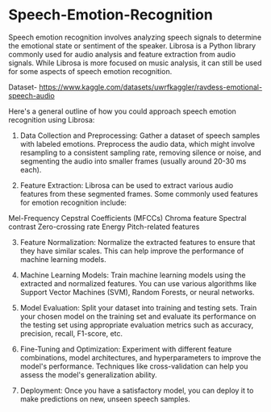# Speech-Emotion-Recognition

Speech emotion recognition involves analyzing speech signals to determine the emotional state or sentiment of the speaker. Librosa is a Python library commonly used for audio analysis and feature extraction from audio signals. While Librosa is more focused on music analysis, it can still be used for some aspects of speech emotion recognition.

Dataset- https://www.kaggle.com/datasets/uwrfkaggler/ravdess-emotional-speech-audio


Here's a general outline of how you could approach speech emotion recognition using Librosa:


1. Data Collection and Preprocessing:
Gather a dataset of speech samples with labeled emotions. Preprocess the audio data, which might involve resampling to a consistent sampling rate, removing silence or noise, and segmenting the audio into smaller frames (usually around 20-30 ms each).

2. Feature Extraction:
Librosa can be used to extract various audio features from these segmented frames. Some commonly used features for emotion recognition include:

Mel-Frequency Cepstral Coefficients (MFCCs)
Chroma feature
Spectral contrast
Zero-crossing rate
Energy
Pitch-related features

3. Feature Normalization:
Normalize the extracted features to ensure that they have similar scales. This can help improve the performance of machine learning models.

4. Machine Learning Models:
Train machine learning models using the extracted and normalized features. You can use various algorithms like Support Vector Machines (SVM), Random Forests, or neural networks.

5. Model Evaluation:
Split your dataset into training and testing sets. Train your chosen model on the training set and evaluate its performance on the testing set using appropriate evaluation metrics such as accuracy, precision, recall, F1-score, etc.

6. Fine-Tuning and Optimization:
Experiment with different feature combinations, model architectures, and hyperparameters to improve the model's performance. Techniques like cross-validation can help you assess the model's generalization ability.

7. Deployment:
Once you have a satisfactory model, you can deploy it to make predictions on new, unseen speech samples.


